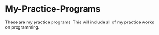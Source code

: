 # My-Practice-Programs
These are my practice programs. This will include all of my practice works on programming.
